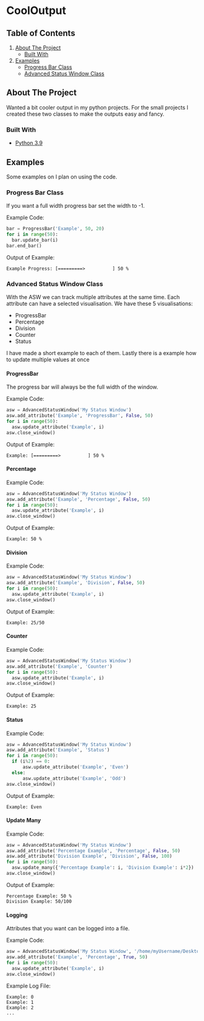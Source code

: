 # CoolOutput

## Table of Contents

1. [About The Project](#about-the-project)
   - [Built With](#built-with)
2. [Examples](#examples)
   - [Progress Bar Class](#progress-bar-class)
   - [Advanced Status Window Class](#advanced-status-window-class)

## About The Project

Wanted a bit cooler output in my python projects. For the small projects I created these two classes to make the outputs easy and fancy.

### Built With

* [Python 3.9](www.python.org)

## Examples

Some examples on I plan on using the code.

### Progress Bar Class

If you want a full width progress bar set the width to -1.

Example Code:
```python
bar = ProgressBar('Example', 50, 20)
for i in range(50):
  bar.update_bar(i)
bar.end_bar()
```
Output of Example:
```
Example Progress: [=========>          ] 50 %
```

### Advanced Status Window Class

With the ASW we can track multiple attributes at the same time. Each attribute can have a selected visualisation. We have these 5 visualisations:

 - ProgressBar
 - Percentage
 - Division
 - Counter
 - Status

I have made a short example to each of them. Lastly there is a example how to update multiple values at once

#### ProgressBar

The progress bar will always be the full width of the window.

Example Code:
```python
asw = AdvancedStatusWindow('My Status Window')
asw.add_attribute('Example', 'ProgressBar', False, 50)
for i in range(50):
  asw.update_attribute('Example', i)
asw.close_window()
```
Output of Example:
```
Example: [=========>          ] 50 %
```

#### Percentage

Example Code:
```python
asw = AdvancedStatusWindow('My Status Window')
asw.add_attribute('Example', 'Percentage', False, 50)
for i in range(50):
  asw.update_attribute('Example', i)
asw.close_window()
```
Output of Example:
```
Example: 50 %
```

#### Division

Example Code:
```python
asw = AdvancedStatusWindow('My Status Window')
asw.add_attribute('Example', 'Division', False, 50)
for i in range(50):
  asw.update_attribute('Example', i)
asw.close_window()
```
Output of Example:
```
Example: 25/50
```
#### Counter

Example Code:
```python
asw = AdvancedStatusWindow('My Status Window')
asw.add_attribute('Example', 'Counter')
for i in range(50):
  asw.update_attribute('Example', i)
asw.close_window()
```
Output of Example:
```
Example: 25
```

#### Status

Example Code:
```python
asw = AdvancedStatusWindow('My Status Window')
asw.add_attribute('Example', 'Status')
for i in range(50):
  if (i%2) == 0:
	  asw.update_attribute('Example', 'Even')
  else: 
	  asw.update_attribute('Example', 'Odd')
asw.close_window()
```
Output of Example:
```
Example: Even
```

#### Update Many

Example Code:
```python
asw = AdvancedStatusWindow('My Status Window')
asw.add_attribute('Percentage Example', 'Percentage', False, 50)
asw.add_attribute('Division Example', 'Division', False, 100)
for i in range(50):
  asw.update_many({'Percentage Example': i, 'Division Example': i*2})
asw.close_window()
```
Output of Example:
```
Percentage Example: 50 %
Division Example: 50/100
```

#### Logging
Attributes that you want can be logged into a file.

Example Code:
```python
asw = AdvancedStatusWindow('My Status Window', '/home/myUsername/Desktop/myCoolLog.log')
asw.add_attribute('Example', 'Percentage', True, 50)
for i in range(50):
  asw.update_attribute('Example', i)
asw.close_window()
```
Example Log File:
```
Example: 0
Example: 1
Example: 2
...
```



